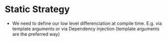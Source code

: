 # Static Strategy
+ We need to define our low level differenciation at compile time. E.g. via template arguments or via Dependency injection (template arguments are the preferred way)